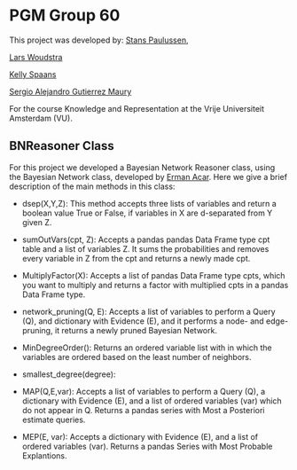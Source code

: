 ﻿# PGM Group 60

This project was developed by: 
[Stans Paulussen](https://canvas.vu.nl/groups/193220/users/169653), 

[Lars Woudstra](https://canvas.vu.nl/groups/193220/users/175984)

[Kelly Spaans](https://canvas.vu.nl/groups/193220/users/177742)

[Sergio Alejandro Gutierrez Maury](https://canvas.vu.nl/groups/188476/users/159566) 

For the course Knowledge and Representation at the Vrije Universiteit Amsterdam (VU).


## BNReasoner Class

For this project we developed a Bayesian Network Reasoner class, using the Bayesian Network class, developed by [Erman Acar](https://canvas.vu.nl/courses/55684/users/64587 "Author's name").
Here we give a brief description of the main methods in this class:



 - dsep(X,Y,Z): This method accepts three lists of variables and return a boolean value True or False, if variables in X are d-separated from Y given Z.
 
 - sumOutVars(cpt, Z): Accepts a pandas  pandas Data Frame type cpt table and a list of variables Z. It sums the probabilities and removes every variable in Z from the cpt and returns a newly made cpt. 
 
 - MultiplyFactor(X): Accepts a list of pandas Data Frame type cpts, which you want to multiply and returns a factor with multiplied cpts in a pandas Data Frame type.
 
 - network_pruning(Q, E): Accepts a list of variables to perform a Query (Q), and dictionary with Evidence (E), and it performs a node- and edge-pruning, it returns a newly pruned Bayesian Network. 
 
 - MinDegreeOrder(): Returns an ordered variable list with in which the variables are ordered based on the least number of neighbors.
 
 - smallest_degree(degree):
 
 - MAP(Q,E,var): Accepts a list of variables to perform a Query (Q), a dictionary with Evidence (E), and a list of ordered variables (var) which do not appear in Q. Returns a pandas series with Most a Posteriori estimate queries.
 
 - MEP(E, var): Accepts a dictionary with Evidence (E), and a list of ordered variables (var). Returns a pandas Series with Most Probable Explantions.
